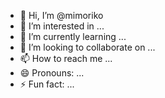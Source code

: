 - 👋 Hi, I’m @mimoriko
- 👀 I’m interested in ...
- 🌱 I’m currently learning ...
- 💞️ I’m looking to collaborate on ...
- 📫 How to reach me ...
- 😄 Pronouns: ...
- ⚡ Fun fact: ...

<!---
mimoriko/mimoriko is a ✨ special ✨ repository because its `README.md` (this file) appears on your GitHub profile.
You can click the Preview link to take a look at your changes.
--->
